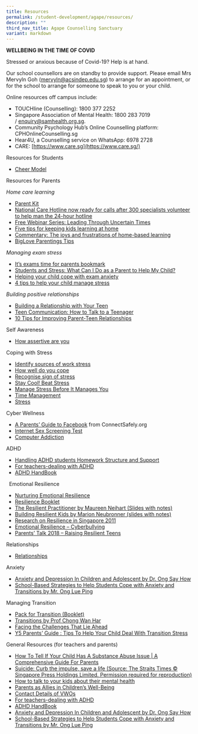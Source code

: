 ```yaml
---
title: Resources
permalink: /student-development/agape/resources/
description: ""
third_nav_title: Agape Counselling Sanctuary
variant: markdown
---
```

**WELLBEING IN THE TIME OF COVID**

Stressed or anxious because of Covid-19? Help is at hand.

Our school counsellors are on standby to provide support. Please email Mrs Mervyln Goh ([mervyln@acsindep.edu.sg](mailto:mervyln@acsindep.edu.sg)) to arrange for an appointment, or for the school to arrange for someone to speak to you or your child.

Online resources off campus include:

*   TOUCHline (Counselling): 1800 377 2252
*   Singapore Association of Mental Health: 1800 283 7019 / [enquiry@samhealth.org.sg](mailto:enquiry@samhealth.org.sg).
*   Community Psychology Hub’s Online Counselling platform: CPHOnlineCounselling.sg
*   Hear4U, a Counselling service on WhatsApp: 6978 2728
*   CARE: [https://www.care.sg](https://www.care.sg/)

Resources for Students

*   [Cheer Model](/files/Counselling/cheer%20model%20for%20upload%20on%20agape%20website.pdf)



Resources for Parents

_Home care learning_

*   [Parent Kit](https://www.moe.gov.sg/parentkit)
*   [National Care Hotline now ready for calls after 300 specialists volunteer to help man the 24-hour hotline](https://www.straitstimes.com/singapore/health/national-care-hotline-now-ready-for-calls-after-300-specialists-volunteer-to-help)
*   [Free Webinar Series: Leading Through Uncertain Times](https://info.peoplekeys.com/leading-through-uncertain-times-webinar?utm_campaign=Leadership&utm_medium=email&_hsenc=p2ANqtz-_tuNe3sRS6N8uj9LvCK6q_rWSlkn53WwP8kAIeTdIpHQYfnDUhXORpKy56YnRKg3DAS513r4SD52QJZHK-RESZZSdCeA&_hsmi=86425648&utm_source=hs_email&utm_content=86425648&hsCtaTracking=e375b18a-315c-4c2d-a09a-42b74d9b7ec4%7Cfa01ab4a-25c9-4f99-b9ec-9dda96cade5f)
*   [Five tips for keeping kids learning at home](https://pursuit.unimelb.edu.au/articles/five-tips-for-keeping-kids-learning-at-home)
*   [Commentary: The joys and frustrations of home-based learning](https://www.channelnewsasia.com/news/commentary/home-based-learning-covid-19-coronavirus-singapore-tips-parents-12618236)
*   [BigLove Parentings Tips](/files/BigLove-Parentings-Tips.pdf)

_Managing exam stress_

*   [It’s exams time for parents bookmark](/files/It's%20exams%20time_for%20parents_bookmark%20(2).pdf)
*   [Students and Stress: What Can I Do as a Parent to Help My Child?](http://singteach.nie.edu.sg/issue60-contributions01/)
*   [Helping your child cope with exam anxiety](https://www.todayonline.com/lifestyle/helping-your-child-cope-exam-anxiety)
*   [4 tips to help your child manage stress](https://www.schoolbag.sg/story/four-tips-to-help-your-child-manage-stress)

_Building positive relationships_

*   [Building a Relationship with Your Teen](http://www.thesuccessfulparent.com/categories/adolescence/item/building-a-relationship-with-your-teen)
*   [Teen Communication: How to Talk to a Teenager](https://childdevelopmentinfo.com/parenting/how-to-talk-to-a-teenager/#.W6w4lGgzZPZ)
*   [10 Tips for Improving Parent-Teen Relationships](https://www.huffingtonpost.com/annie-fox/10-tips-for-improving-parent-teen-relationships_b_6737916.html)

Self Awareness

*   [How assertive are you](/files/HOW%20ASSERTIVE%20ARE%20YOU.pdf)

Coping with Stress

*   [Identify sources of work stress](/files/IDENTIFY%20SOURCES%20OF%20WORK%20STRESS.pdf)
*   [How well do you cope](/files/HOW%20WELL%20DO%20YOU%20COPE.pdf)
*   [Recognise sign of stress](/files/RECOGNIZE%20SIGNS%20OF%20STRESS.pdf)
*   [Stay Cool! Beat Stress](/files/Stay%20Cool!%20Beat%20Stress.pdf)
*   [Manage Stress Before It Manages You](/files/Manage%20Stress%20Before%20It%20Manages%20You.pdf)
*   [Time Management](/files/ACS%20HOPE%20Time%20Management.pdf)
*   [Stress](/files/ACS%20HOPE%20Stress.pdf)


Cyber Wellness

*   [A Parents’ Guide to Facebook](https://connectsafely.org/wp-content/uploads/fbparents.pdf) from ConnectSafely.org
*   [Internet Sex Screening Test](/files/Internet%20Sex%20Screeing%20Test.pdf)
*   [Computer Addiction](/files/ACS%20HOPE%20Computer%20Addiction.pdf)

ADHD

*   [Handling ADHD students Homework Structure and Support](/files/Microsoft%20Word%20-%20Pointers%20extracted%20from%20brief%20by%20Asso%20Prof%20Scott%20H%20Kollins.pdf)
*   [For teachers-dealing with ADHD](/files/For%20teachers-dealing%20with%20ADHD.pdf)
*   [ADHD HandBook](/files/ADHD_HandBook.pdf)

  Emotional Resilience

*   [Nurturing Emotional Resilience](https://sites.acsindep.edu.sg/counselling/uploads/Nuturing%20Emotional%20Resilience%20(ACSI%202010).ppt)
*   [Resilience Booklet](/files/Resilience%20Booklet.pdf)
*   [The Resilient Practitioner by Maureen Neihart (Slides with notes)](https://sites.acsindep.edu.sg/counselling/uploads/The%20Resilient%20Practitioner%20by%20Maureen%20Neihart%20(Slides%20with%20notes)_110511.pdf)
*   [Building Resilient Kids by Marion Neubronner (slides with notes)](/files/Building_Resilient_Kids_by_Marion_Neubronner_(slides%20with%20notes)_12052011.pdf)
*   [Research on Resilience in Singapore 2011](/files/Research%20on%20Resilience%20in%20Singapore%202011.pdf)
*   [Emotional Resilience – Cyberbullying](http://sites.acsindep.edu.sg/counselling/Cyber%20bullying/ACSI%20Chapel%202011%20v2.ppsx)
*   [Parents’ Talk 2018 – Raising Resilient Teens](https://www.acsindep.moe.edu.sg/wp-content/uploads/2018/03/ACSI-28-March-2018-Raising-Resilient-Teens.pdf)

Relationships

*   [Relationships](/files/ACS%20HOPE%20Relationships.pdf)


Anxiety

*   [Anxiety and Depression In Children and Adolescent by Dr. Ong Say How](/files/Anxiety&DepressioninChildren__Dr%20Ong%20Say%20How.pdf)
*   [School-Based Strategies to Help Students Cope with Anxiety and Transitions by Mr. Ong Lue Ping](/files/Sch-based%20strategies_by_Mr%20Ong%20Lue%20Ping.pdf)

Managing Transition

*   [Pack for Transition (Booklet)](/files/Packed%20for%20Transit_Booklet.pdf)
*   [Transitions by Prof Chong Wan Har](/files/Transitions%20by%20Prof%20Chong.pdf)
*   [Facing the Challenges That Lie Ahead](http://sites.acsindep.edu.sg/counselling/uploads/Facing%20the%20Challenges%20That%20Lie%20Ahead..pdf)
*   [Y5 Parents’ Guide : Tips To Help Your Child Deal With Transition Stress](/files/PDF-Y5-Parents-Guide-to-Transition-Stress.pdf)

General Resources (for teachers and parents)

*   [How To Tell If Your Child Has A Substance Abuse Issue | A Comprehensive Guide For Parents](https://www.arkbh.com/child-substance-abuse-issue/)
*   [Suicide: Curb the impulse, save a life (Source: The Straits Times © Singapore Press Holdings Limited. Permission required for reproduction)](/files/20200921_Suicide-Curb-the-impulse-save-a-life_ST.pdf)
*   [How to talk to your kids about their mental health](https://www.nbcnews.com/better/lifestyle/how-talk-your-kids-about-their-mental-health-ncna1006396)
*   [Parents as Allies in Children’s Well-Being](/files/HowAreYou.pdf)
*   [Contact Details of VWOs](/files/vwoContactDetails.pdf)  
*   [For teachers-dealing with ADHD](http://sites.acsindep.edu.sg/counselling/uploads/For%20teachers-dealing%20with%20ADHD.pdf)
*   [ADHD HandBook](/files/ADHD_HandBook.pdf)
*   [Anxiety and Depression In Children and Adolescent by Dr. Ong Say How](/files/Anxiety&DepressioninChildren__Dr%20Ong%20Say%20How.pdf)
*   [School-Based Strategies to Help Students Cope with Anxiety and Transitions by Mr. Ong Lue Ping](/files/Sch-based%20strategies_by_Mr%20Ong%20Lue%20Ping.pdf)